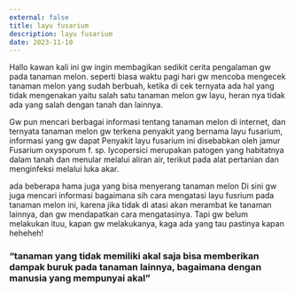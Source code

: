 ```yaml
---
external: false
title: layu fusarium
description: layu fusarium
date: 2023-11-10
---
```


Hallo kawan kali ini gw ingin membagikan sedikit cerita pengalaman gw pada tanaman melon.
seperti biasa waktu pagi hari gw mencoba mengecek tanaman melon yang sudah berbuah,
ketika di cek ternyata ada hal yang tidak mengenakan yaitu salah satu tanaman melon gw layu, 
heran nya tidak ada yang salah dengan tanah dan lainnya.

Gw pun mencari berbagai informasi tentang tanaman melon di internet,  dan ternyata tanaman melon gw terkena penyakit
yang bernama layu fusarium, informasi yang gw dapat Penyakit layu fusarium ini disebabkan oleh jamur Fusarium oxysporum f. sp. lycopersici merupakan patogen yang habitatnya dalam tanah dan menular melalui aliran air, terikut pada alat pertanian dan menginfeksi melalui luka akar.

ada beberapa hama juga yang bisa menyerang tanaman melon
Di sini gw juga mencari informasi bagaimana sih cara mengatasi layu fusrium pada tanaman melon ini, 
karena jika tidak di atasi akan merambat ke tanaman lainnya, dan gw mendapatkan cara mengatasinya. 
Tapi gw belum melakukan ituu, kapan gw melakukanya, kaga ada yang tau pastinya kapan heheheh!

### “tanaman yang tidak memiliki akal saja bisa memberikan dampak buruk pada tanaman lainnya, bagaimana dengan manusia yang mempunyai akal”

